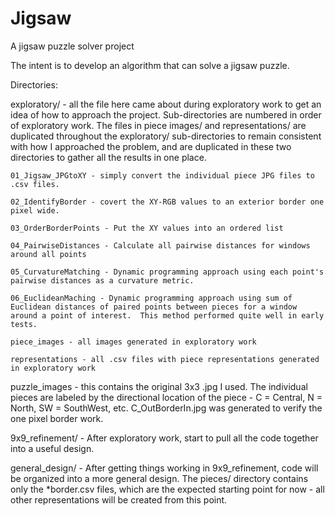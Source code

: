 # Jigsaw
A jigsaw puzzle solver project

The intent is to develop an algorithm that can solve a jigsaw puzzle.  

Directories:

exploratory/ - all the file here came about during exploratory work to get an idea of how to approach the project.  Sub-directories are numbered in order of exploratory work.  The files in piece images/ and representations/ are duplicated throughout the exploratory/ sub-directories to remain consistent with how I approached the problem, and are duplicated in these two directories to gather all the results in one place.

	01_Jigsaw_JPGtoXY - simply convert the individual piece JPG files to .csv files.

	02_IdentifyBorder - covert the XY-RGB values to an exterior border one pixel wide.

	03_OrderBorderPoints - Put the XY values into an ordered list

	04_PairwiseDistances - Calculate all pairwise distances for windows around all points

	05_CurvatureMatching - Dynamic programming approach using each point's pairwise distances as a curvature metric.

	06_EuclideanMaching - Dynamic programming approach using sum of Euclidean distances of paired points between pieces for a window around a point of interest.  This method performed quite well in early tests.

	piece_images - all images generated in exploratory work

	representations - all .csv files with piece representations generated in exploratory work

  puzzle_images - this contains the original 3x3 .jpg I used.  The individual pieces are labeled by the directional location of the piece - C = Central, N = North, SW = SouthWest, etc. C_OutBorderIn.jpg was generated to verify the one pixel border work.

9x9_refinement/ - After exploratory work, start to pull all the code together into a useful design.  

general_design/ - After getting things working in 9x9_refinement, code will be organized into a more general design.  The pieces/ directory contains only the \*border.csv files, which are the expected starting point for now - all other representations will be created from this point.


